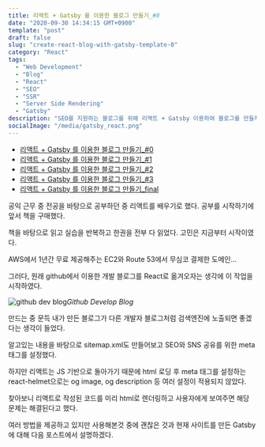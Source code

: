 ```yaml
---
title: 리액트 + Gatsby 를 이용한 블로그 만들기_#0
date: "2020-09-30 14:34:15 GMT+0900"
template: "post"
draft: false
slug: "create-react-blog-with-gatsby-template-0"
category: "React"
tags:
  - "Web Development"
  - "Blog"
  - "React"
  - "SEO"
  - "SSR"
  - "Server Side Rendering"
  - "Gatsby"
description: "SEO를 지원하는 블로그를 위해 리액트 + Gatsby 이용하여 블로그를 만들자. #0 블로그를 시작해보자!"
socialImage: "/media/gatsby_react.png"
---
```


- [리액트 + Gatsby 를 이용한 블로그 만들기\_#0](/posts/create-react-blog-with-gatsby-template-0)
- [리액트 + Gatsby 를 이용한 블로그 만들기\_#1](/posts/create-react-blog-with-gatsby-template-1)
- [리액트 + Gatsby 를 이용한 블로그 만들기\_#2](/posts/create-react-blog-with-gatsby-template-2)
- [리액트 + Gatsby 를 이용한 블로그 만들기\_#3](/posts/create-react-blog-with-gatsby-template-3)
- [리액트 + Gatsby 를 이용한 블로그 만들기\_final](/posts/create-react-blog-with-gatsby-template-final)

공익 근무 중 전공을 바탕으로 공부하던 중 리액트를 배우기로 했다. 공부를 시작하기에 앞서 책을 구매했다.

책을 바탕으로 읽고 실습을 반복하고 한권을 전부 다 읽었다. 고민은 지금부터 시작이였다.

AWS에서 1년간 무료 제공해주는 EC2와 Route 53에서 무심코 결제한 도메인...

그러다, 원래 github에서 이용한 개발 블로그를 React로 옮겨오자는 생각에 이 작업을 시작하였다.

![github dev blog](/media/github_dev_blog.jpg)_Github Develop Blog_

만드는 중 문득 내가 만든 블로그가 다른 개발자 블로그처럼 검색엔진에 노출되면 좋겠다는 생각이 들었다.

알고있는 내용을 바탕으로 sitemap.xml도 만들어보고 SEO와 SNS 공유를 위한 meta 태그를 설정했다.

하지만 리액트는 JS 기반으로 돌아가기 때문에 html 로딩 후 meta 태그를 설정하는 react-helmet으로는 og image, og description 등 여러 설정이 적용되지 않았다.

찾아보니 리액트로 작성된 코드를 미리 html로 렌더링하고 사용자에게 보여주면 해당 문제는 해결된다고 했다.

여러 방법을 제공하고 있지만 사용해본것 중에 괜찮은 것과 현재 사이트를 만든 Gatsby에 대해 다음 포스트에서 설명하겠다.
